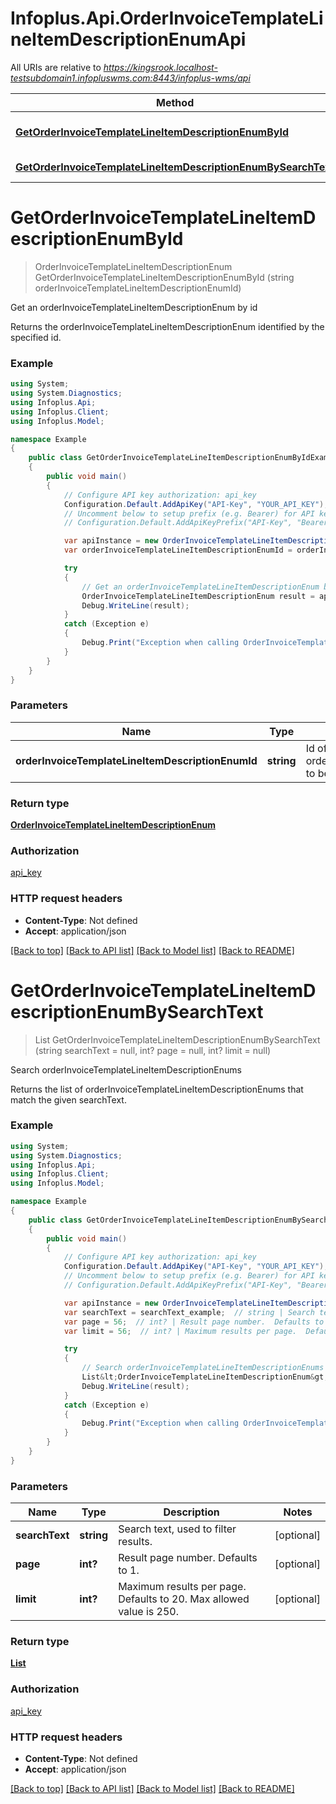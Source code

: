 # Infoplus.Api.OrderInvoiceTemplateLineItemDescriptionEnumApi

All URIs are relative to *https://kingsrook.localhost-testsubdomain1.infopluswms.com:8443/infoplus-wms/api*

Method | HTTP request | Description
------------- | ------------- | -------------
[**GetOrderInvoiceTemplateLineItemDescriptionEnumById**](OrderInvoiceTemplateLineItemDescriptionEnumApi.md#getorderinvoicetemplatelineitemdescriptionenumbyid) | **GET** /beta/orderInvoiceTemplateLineItemDescriptionEnum/{orderInvoiceTemplateLineItemDescriptionEnumId} | Get an orderInvoiceTemplateLineItemDescriptionEnum by id
[**GetOrderInvoiceTemplateLineItemDescriptionEnumBySearchText**](OrderInvoiceTemplateLineItemDescriptionEnumApi.md#getorderinvoicetemplatelineitemdescriptionenumbysearchtext) | **GET** /beta/orderInvoiceTemplateLineItemDescriptionEnum/search | Search orderInvoiceTemplateLineItemDescriptionEnums


<a name="getorderinvoicetemplatelineitemdescriptionenumbyid"></a>
# **GetOrderInvoiceTemplateLineItemDescriptionEnumById**
> OrderInvoiceTemplateLineItemDescriptionEnum GetOrderInvoiceTemplateLineItemDescriptionEnumById (string orderInvoiceTemplateLineItemDescriptionEnumId)

Get an orderInvoiceTemplateLineItemDescriptionEnum by id

Returns the orderInvoiceTemplateLineItemDescriptionEnum identified by the specified id.

### Example
```csharp
using System;
using System.Diagnostics;
using Infoplus.Api;
using Infoplus.Client;
using Infoplus.Model;

namespace Example
{
    public class GetOrderInvoiceTemplateLineItemDescriptionEnumByIdExample
    {
        public void main()
        {
            // Configure API key authorization: api_key
            Configuration.Default.AddApiKey("API-Key", "YOUR_API_KEY");
            // Uncomment below to setup prefix (e.g. Bearer) for API key, if needed
            // Configuration.Default.AddApiKeyPrefix("API-Key", "Bearer");

            var apiInstance = new OrderInvoiceTemplateLineItemDescriptionEnumApi();
            var orderInvoiceTemplateLineItemDescriptionEnumId = orderInvoiceTemplateLineItemDescriptionEnumId_example;  // string | Id of orderInvoiceTemplateLineItemDescriptionEnum to be returned.

            try
            {
                // Get an orderInvoiceTemplateLineItemDescriptionEnum by id
                OrderInvoiceTemplateLineItemDescriptionEnum result = apiInstance.GetOrderInvoiceTemplateLineItemDescriptionEnumById(orderInvoiceTemplateLineItemDescriptionEnumId);
                Debug.WriteLine(result);
            }
            catch (Exception e)
            {
                Debug.Print("Exception when calling OrderInvoiceTemplateLineItemDescriptionEnumApi.GetOrderInvoiceTemplateLineItemDescriptionEnumById: " + e.Message );
            }
        }
    }
}
```

### Parameters

Name | Type | Description  | Notes
------------- | ------------- | ------------- | -------------
 **orderInvoiceTemplateLineItemDescriptionEnumId** | **string**| Id of orderInvoiceTemplateLineItemDescriptionEnum to be returned. | 

### Return type

[**OrderInvoiceTemplateLineItemDescriptionEnum**](OrderInvoiceTemplateLineItemDescriptionEnum.md)

### Authorization

[api_key](../README.md#api_key)

### HTTP request headers

 - **Content-Type**: Not defined
 - **Accept**: application/json

[[Back to top]](#) [[Back to API list]](../README.md#documentation-for-api-endpoints) [[Back to Model list]](../README.md#documentation-for-models) [[Back to README]](../README.md)

<a name="getorderinvoicetemplatelineitemdescriptionenumbysearchtext"></a>
# **GetOrderInvoiceTemplateLineItemDescriptionEnumBySearchText**
> List<OrderInvoiceTemplateLineItemDescriptionEnum> GetOrderInvoiceTemplateLineItemDescriptionEnumBySearchText (string searchText = null, int? page = null, int? limit = null)

Search orderInvoiceTemplateLineItemDescriptionEnums

Returns the list of orderInvoiceTemplateLineItemDescriptionEnums that match the given searchText.

### Example
```csharp
using System;
using System.Diagnostics;
using Infoplus.Api;
using Infoplus.Client;
using Infoplus.Model;

namespace Example
{
    public class GetOrderInvoiceTemplateLineItemDescriptionEnumBySearchTextExample
    {
        public void main()
        {
            // Configure API key authorization: api_key
            Configuration.Default.AddApiKey("API-Key", "YOUR_API_KEY");
            // Uncomment below to setup prefix (e.g. Bearer) for API key, if needed
            // Configuration.Default.AddApiKeyPrefix("API-Key", "Bearer");

            var apiInstance = new OrderInvoiceTemplateLineItemDescriptionEnumApi();
            var searchText = searchText_example;  // string | Search text, used to filter results. (optional) 
            var page = 56;  // int? | Result page number.  Defaults to 1. (optional) 
            var limit = 56;  // int? | Maximum results per page.  Defaults to 20.  Max allowed value is 250. (optional) 

            try
            {
                // Search orderInvoiceTemplateLineItemDescriptionEnums
                List&lt;OrderInvoiceTemplateLineItemDescriptionEnum&gt; result = apiInstance.GetOrderInvoiceTemplateLineItemDescriptionEnumBySearchText(searchText, page, limit);
                Debug.WriteLine(result);
            }
            catch (Exception e)
            {
                Debug.Print("Exception when calling OrderInvoiceTemplateLineItemDescriptionEnumApi.GetOrderInvoiceTemplateLineItemDescriptionEnumBySearchText: " + e.Message );
            }
        }
    }
}
```

### Parameters

Name | Type | Description  | Notes
------------- | ------------- | ------------- | -------------
 **searchText** | **string**| Search text, used to filter results. | [optional] 
 **page** | **int?**| Result page number.  Defaults to 1. | [optional] 
 **limit** | **int?**| Maximum results per page.  Defaults to 20.  Max allowed value is 250. | [optional] 

### Return type

[**List<OrderInvoiceTemplateLineItemDescriptionEnum>**](OrderInvoiceTemplateLineItemDescriptionEnum.md)

### Authorization

[api_key](../README.md#api_key)

### HTTP request headers

 - **Content-Type**: Not defined
 - **Accept**: application/json

[[Back to top]](#) [[Back to API list]](../README.md#documentation-for-api-endpoints) [[Back to Model list]](../README.md#documentation-for-models) [[Back to README]](../README.md)

